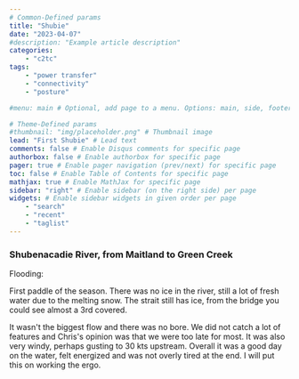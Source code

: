 ```yaml
---
# Common-Defined params
title: "Shubie"
date: "2023-04-07"
#description: "Example article description"
categories:
    - "c2tc"
tags:
    - "power transfer"
    - "connectivity"
    - "posture"

#menu: main # Optional, add page to a menu. Options: main, side, footer

# Theme-Defined params
#thumbnail: "img/placeholder.png" # Thumbnail image
lead: "First Shubie" # Lead text
comments: false # Enable Disqus comments for specific page
authorbox: false # Enable authorbox for specific page
pager: true # Enable pager navigation (prev/next) for specific page
toc: false # Enable Table of Contents for specific page
mathjax: true # Enable MathJax for specific page
sidebar: "right" # Enable sidebar (on the right side) per page
widgets: # Enable sidebar widgets in given order per page
    - "search"
    - "recent"
    - "taglist"
---
```


### Shubenacadie River, from Maitland to Green Creek

Flooding:

First paddle of the season. There was no ice in the river, still a lot of fresh water due to the melting snow. The strait still has ice, from the bridge you could see almost a 3rd covered.

It wasn't the biggest flow and there was no bore. We did not catch a lot of features and Chris's opinion was that we were too late for most. It was also very windy, perhaps gusting to 30 kts upstream. Overall it was a good day on the water, felt energized and was not overly tired at the end. I will put this on working the ergo.
